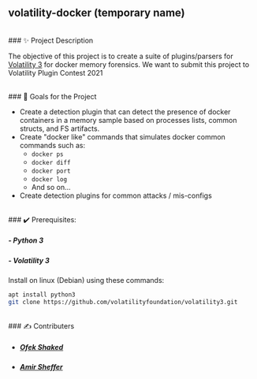 ## volatility-docker (temporary name)

<br>
### ✨ Project Description

The objective of this project is to create a suite of plugins/parsers for [Volatility 3](https://github.com/volatilityfoundation/volatility3) for docker memory forensics.
We want to submit this project to Volatility Plugin Contest 2021

<br>
### 🎯 Goals for the Project

- Create a detection plugin that can detect the presence of docker containers in a memory sample based on processes lists, common structs, and FS artifacts.
- Create "docker like" commands that simulates docker common commands such as: 
    - `docker ps`
    - `docker diff`
    - `docker port`
    - `docker log`
    - And so on...
- Create detection plugins for common attacks / mis-configs

<br>
### ✔️ Prerequisites:

##### - Python 3 
##### - Volatility 3

Install on linux (Debian) using these commands:

```bash
apt install python3
git clone https://github.com/volatilityfoundation/volatility3.git
```

<br>
### ✍️ Contributers

- ##### [Ofek Shaked](https://github.com/oshaked1)
- ##### [Amir Sheffer](https://github.com/amir9339)
